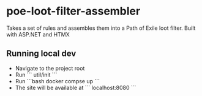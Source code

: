 # poe-loot-filter-assembler
Takes a set of rules and assembles them into a Path of Exile loot filter. Built with ASP.NET and HTMX

## Running local dev
<ul>
<li>Navigate to the project root</li>
<li>Run ```
        util/init
        ```</li>
<li>Run ```bash
        docker compse up
        ```</li>
<li>The site will be available at ``` localhost:8080 ```</li>
</ul>

